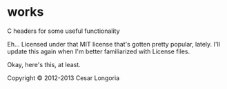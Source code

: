 works
=====

C headers for some useful functionality

Eh...  Licensed under that MIT license that's gotten pretty popular, lately.  I'll update this again when I'm better familiarized with License files.

Okay, here's this, at least.

Copyright © 2012-2013 Cesar Longoria

